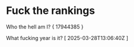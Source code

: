 # Fuck the rankings

Who the hell am I?
{ 17944385 }

What fucking year is it?
[ 2025-03-28T13:06:40Z ]
